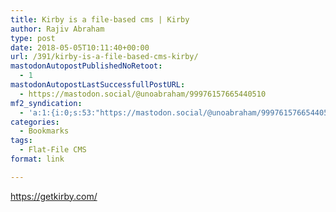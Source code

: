 ```yaml
---
title: Kirby is a file-based cms | Kirby
author: Rajiv Abraham
type: post
date: 2018-05-05T10:11:40+00:00
url: /391/kirby-is-a-file-based-cms-kirby/
mastodonAutopostPublishedNoRetoot:
  - 1
mastodonAutopostLastSuccessfullPostURL:
  - https://mastodon.social/@unoabraham/99976157665440510
mf2_syndication:
  - 'a:1:{i:0;s:53:"https://mastodon.social/@unoabraham/99976157665440510";}'
categories:
  - Bookmarks
tags:
  - Flat-File CMS
format: link

---
```

<https://getkirby.com/>